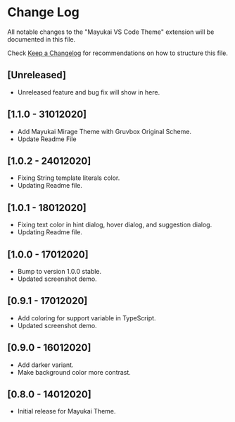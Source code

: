 # Change Log

All notable changes to the "Mayukai VS Code Theme" extension will be documented in this file.

Check [Keep a Changelog](http://keepachangelog.com/) for recommendations on how to structure this file.

## [Unreleased]

- Unreleased feature and bug fix will show in here.

## [1.1.0 - 31012020]

- Add Mayukai Mirage Theme with Gruvbox Original Scheme.
- Update Readme File

## [1.0.2 - 24012020]

- Fixing String template literals color.
- Updating Readme file.

## [1.0.1 - 18012020]

- Fixing text color in hint dialog, hover dialog, and suggestion dialog.
- Updating Readme file.

## [1.0.0 - 17012020]

- Bump to version 1.0.0 stable.
- Updated screenshot demo.

## [0.9.1 - 17012020]

- Add coloring for support variable in TypeScript.
- Updated screenshot demo.

## [0.9.0 - 16012020]

- Add darker variant.
- Make background color more contrast.

## [0.8.0 - 14012020]

- Initial release for Mayukai Theme.
